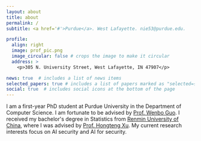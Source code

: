 ```yaml
---
layout: about
title: about
permalink: /
subtitle: <a href='#'>Purdue</a>. West Lafayette. nie53@purdue.edu.

profile:
  align: right
  image: prof_pic.png
  image_circular: false # crops the image to make it circular
  address: >
    <p>305 N. University Street, West Lafayette, IN 47907</p>

news: true  # includes a list of news items
selected_papers: true # includes a list of papers marked as "selected={true}"
social: true  # includes social icons at the bottom of the page
---
```


I am a first-year PhD student at Purdue University in the Department of Computer Science. I am fortunate to be advised by [Prof. Wenbo Guo](https://henrygwb.github.io/). I received my bachelor's degree in Statistics from [Renmin University of China](http://www.ruc.edu.cn/en), where I was advised by [Prof. Hongteng Xu](https://hongtengxu.github.io/).
My current research interests focus on AI security and AI for security.